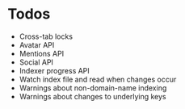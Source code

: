 # Todos

 - Cross-tab locks
 - Avatar API
 - Mentions API
 - Social API
 - Indexer progress API
 - Watch index file and read when changes occur
 - Warnings about non-domain-name indexing
 - Warnings about changes to underlying keys